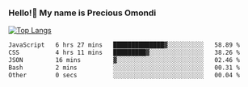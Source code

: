 ### Hello!👋 My name is Precious Omondi 

[![Top Langs](https://github-readme-stats.vercel.app/api/top-langs/?username=Presho99&langs_count=8&theme=dark)](https://github.com/Presho99/github-readme-stats)



<!--START_SECTION:waka-->

```txt
JavaScript   6 hrs 27 mins   ██████████████▓░░░░░░░░░░   58.89 %
CSS          4 hrs 11 mins   █████████▓░░░░░░░░░░░░░░░   38.26 %
JSON         16 mins         ▓░░░░░░░░░░░░░░░░░░░░░░░░   02.46 %
Bash         2 mins          ░░░░░░░░░░░░░░░░░░░░░░░░░   00.31 %
Other        0 secs          ░░░░░░░░░░░░░░░░░░░░░░░░░   00.04 %
```

<!--END_SECTION:waka-->

